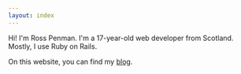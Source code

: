 ```yaml
---
layout: index
---
```


Hi! I'm Ross Penman. I'm a 17-year-old web developer from Scotland. Mostly, I use Ruby on Rails.

On this website, you can find my [blog](/blog).
